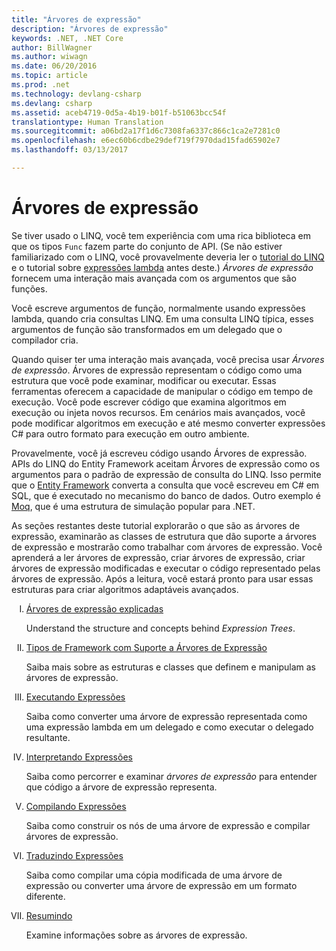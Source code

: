 ```yaml
---
title: "Árvores de expressão"
description: "Árvores de expressão"
keywords: .NET, .NET Core
author: BillWagner
ms.author: wiwagn
ms.date: 06/20/2016
ms.topic: article
ms.prod: .net
ms.technology: devlang-csharp
ms.devlang: csharp
ms.assetid: aceb4719-0d5a-4b19-b01f-b51063bcc54f
translationtype: Human Translation
ms.sourcegitcommit: a06bd2a17f1d6c7308fa6337c866c1ca2e7281c0
ms.openlocfilehash: e6ec60b6cdbe29def719f7970dad15fad65902e7
ms.lasthandoff: 03/13/2017

---
```


# <a name="expression-trees"></a>Árvores de expressão

Se tiver usado o LINQ, você tem experiência com uma rica biblioteca em que os tipos `Func` fazem parte do conjunto de API. (Se não estiver familiarizado com o LINQ, você provavelmente deveria ler o [tutorial do LINQ](linq/index.md) e o tutorial sobre [expressões lambda](lambda-expressions.md) antes deste.) *Árvores de expressão* fornecem uma interação mais avançada com os argumentos que são funções.

Você escreve argumentos de função, normalmente usando expressões lambda, quando cria consultas LINQ. Em uma consulta LINQ típica, esses argumentos de função são transformados em um delegado que o compilador cria. 

Quando quiser ter uma interação mais avançada, você precisa usar *Árvores de expressão*.
Árvores de expressão representam o código como uma estrutura que você pode examinar, modificar ou executar. Essas ferramentas oferecem a capacidade de manipular o código em tempo de execução. Você pode escrever código que examina algoritmos em execução ou injeta novos recursos. Em cenários mais avançados, você pode modificar algoritmos em execução e até mesmo converter expressões C# para outro formato para execução em outro ambiente.

Provavelmente, você já escreveu código usando Árvores de expressão. APIs do LINQ do Entity Framework aceitam Árvores de expressão como os argumentos para o padrão de expressão de consulta do LINQ.
Isso permite que o [Entity Framework](http://docs.efproject.net/en/latest/) converta a consulta que você escreveu em C# em SQL, que é executado no mecanismo do banco de dados. Outro exemplo é [Moq](https://github.com/Moq/moq), que é uma estrutura de simulação popular para .NET.

As seções restantes deste tutorial explorarão o que são as árvores de expressão, examinarão as classes de estrutura que dão suporte a árvores de expressão e mostrarão como trabalhar com árvores de expressão. Você aprenderá a ler árvores de expressão, criar árvores de expressão, criar árvores de expressão modificadas e executar o código representado pelas árvores de expressão. Após a leitura, você estará pronto para usar essas estruturas para criar algoritmos adaptáveis avançados.
<style type="text/css"> ol { list-style-type: upper-roman; } </style>
1. [Árvores de expressão explicadas](expression-trees-explained.md)

    Understand the structure and concepts behind *Expression Trees*.
    
2. [Tipos de Framework com Suporte a Árvores de Expressão](expression-classes.md)
    
    Saiba mais sobre as estruturas e classes que definem e manipulam as árvores de expressão.
    
3. [Executando Expressões](expression-trees-execution.md)

    Saiba como converter uma árvore de expressão representada como uma expressão lambda em um delegado e como executar o delegado resultante.

4. [Interpretando Expressões](expression-trees-interpreting.md)

    Saiba como percorrer e examinar *árvores de expressão* para entender que código a árvore de expressão representa.

5. [Compilando Expressões](expression-trees-building.md)

    Saiba como construir os nós de uma árvore de expressão e compilar árvores de expressão.

6. [Traduzindo Expressões](expression-trees-translating.md)

    Saiba como compilar uma cópia modificada de uma árvore de expressão ou converter uma árvore de expressão em um formato diferente.

7. [Resumindo](expression-trees-summary.md)

    Examine informações sobre as árvores de expressão.
    

